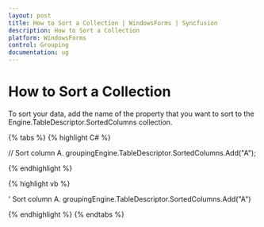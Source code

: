 ```yaml
---
layout: post
title: How to Sort a Collection | WindowsForms | Syncfusion
description: How to Sort a Collection
platform: WindowsForms
control: Grouping
documentation: ug
---
```

# How to Sort a Collection

To sort your data, add the name of the property that you want to sort to the Engine.TableDescriptor.SortedColumns collection.

{% tabs %}
{% highlight C# %}
 
// Sort column A.
groupingEngine.TableDescriptor.SortedColumns.Add("A");
 
{% endhighlight %}

{% highlight vb %}
 
' Sort column A.
groupingEngine.TableDescriptor.SortedColumns.Add("A")

{% endhighlight %}
{% endtabs %}
